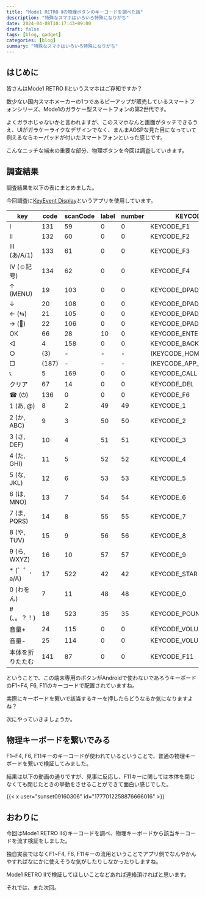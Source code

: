 ```yaml
---
title: "Mode1 RETRO Ⅱの物理ボタンのキーコードを調べた話"
description: "特殊なスマホはいろいろ特殊になりがち"
date: 2024-04-08T10:17:43+09:00
draft: false
tags: [blog, gadget]
categories: [blog]
summary: "特殊なスマホはいろいろ特殊になりがち"
---
```


## はじめに

皆さんはMode1 RETRO Ⅱというスマホはご存知ですか？

数少ない国内スマホメーカーの1つであるピーアップが販売しているスマートフォンシリーズ、Mode1のガラケー型スマートフォンの第2世代です。

よくガラホじゃないかと言われますが、このスマホなんと画面がタッチできるうえ、UIがガラケーライクなデザインでなく、まんまAOSPな見た目になっていて例えるならキーパッドが付いたスマートフォンといった感じです。

こんなニッチな端末の重要な部分、物理ボタンを今回は調査していきます。

## 調査結果

調査結果を以下の表にまとめました。

今回調査に[KeyEvent Display](https://play.google.com/store/apps/details?id=aws.apps.keyeventdisplay&pcampaignid=web_share)というアプリを使用しています。

| key | code | scanCode | label | number | KEYCODE |
| --- | --- | --- | --- | --- | --- |
| Ⅰ | 131 | 59 | 0 | 0 | KEYCODE_F1 |
| Ⅱ | 132 | 60 | 0 | 0 | KEYCODE_F2 |
| Ⅲ (あ/A/1) | 133 | 61 | 0 | 0 | KEYCODE_F3 |
| Ⅳ (☺記号) | 134 | 62 | 0 | 0 | KEYCODE_F4 |
| ↑ (MENU) | 19 | 103 | 0 | 0 | KEYCODE_DPAD_UP |
| ↓ | 20 | 108 | 0 | 0 | KEYCODE_DPAD_DOWN |
| ← (⇆) | 21 | 105 | 0 | 0 | KEYCODE_DPAD_LEFT |
| → (📖) | 22 | 106 | 0 | 0 | KEYCODE_DPAD_RIGHT |
| OK | 66 | 28 | 10 | 0 | KEYCODE_ENTER |
| ◁ | 4 | 158 | 0 | 0 | KEYCODE_BACK |
| ○ | (3) | - | - | - | (KEYCODE_HOME) |
| □ | (187) | - | - | - | (KEYCODE_APP_SWITCH) |
| 📞 | 5 | 169 | 0 | 0 | KEYCODE_CALL |
| クリア | 67 | 14 | 0 | 0 | KEYCODE_DEL |
| ☎ (⏻) | 136 | 0 | 0 | 0 | KEYCODE_F6 |
| 1 (あ, @) | 8 | 2 | 49 | 49 | KEYCODE_1 |
| 2 (か, ABC) | 9 | 3 | 50 | 50 | KEYCODE_2 |
| 3 (さ, DEF) | 10 | 4 | 51 | 51 | KEYCODE_3 |
| 4 (た, GHI) | 11 | 5 | 52 | 52 | KEYCODE_4 |
| 5 (な, JKL) | 12 | 6 | 53 | 53 | KEYCODE_5 |
| 6 (は, MNO) | 13 | 7 | 54 | 54 | KEYCODE_6 |
| 7 (ま, PQRS) | 14 | 8 | 55 | 55 | KEYCODE_7 |
| 8 (や, TUV) | 15 | 9 | 56 | 56 | KEYCODE_8 |
| 9 (ら, WXYZ) | 16 | 10 | 57 | 57 | KEYCODE_9 |
| * (゛゜, a/A) | 17 | 522 | 42 | 42 | KEYCODE_STAR |
| 0 (わをん) | 7 | 11 | 48 | 48 | KEYCODE_0 |
| # (、。？！) | 18 | 523 | 35 | 35 | KEYCODE_POUND |
| 音量+ | 24 | 115 | 0 | 0 | KEYCODE_VOLUME_UP |
| 音量- | 25 | 114 | 0 | 0 | KEYCODE_VOLUME_DOWN |
| 本体を折りたたむ | 141 | 87 | 0 | 0 | KEYCODE_F11 |

ということで、この端末専用のボタンがAndroidで使わないであろうキーボードのF1~F4, F6, F11のキーコードで配置されていますね。

実際にキーボードを繋いで該当するキーを押したらどうなるか気になりますよね？

次にやっていきましょうか。

## 物理キーボードを繋いでみる

F1~F4, F6, F11キーのキーコードが使われているということで、普通の物理キーボードを繋いで検証してみました。

結果は以下の動画の通りですが、見事に反応し、F11キーに関しては本体を閉じなくても閉じたときの挙動をさせることができて面白い感じでした。

{{< x user="sunset09160306" id="1777012258876666016" >}}

## おわりに

今回はMode1 RETRO Ⅱのキーコードを調べ、物理キーボードから該当キーコードを流す検証をしました。

独自実装ではなくF1~F4, F6, F11キーの流用ということでアプリ側でなんやかんやすればなにかに使えそうな気がしたりしなかったりしますね。

Mode1 RETRO Ⅱで検証してほしいことなどあれば連絡頂ければと思います。

それでは、また次回。
